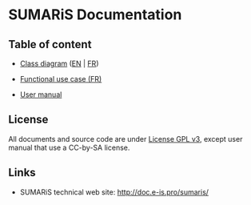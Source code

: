 # SUMARiS Documentation

## Table of content

- [Class diagram](model/index.md) ([EN](model/index.md) | [FR](model/index_fr.md))

- [Functional use case (FR)](use-case/index.md)

- [User manual](user-manual/index.md)

## License

All documents and source code are under [License GPL v3](./LICENSE), except user manual that use a CC-by-SA license.

## Links

 - SUMARiS technical web site: http://doc.e-is.pro/sumaris/